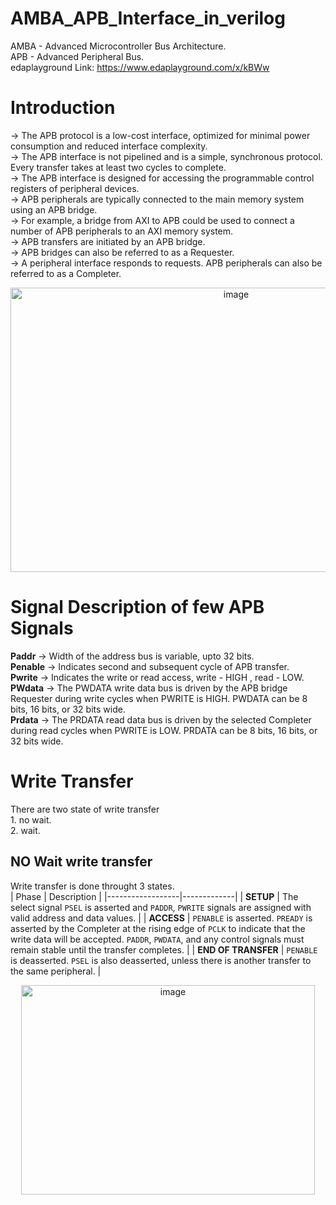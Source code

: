 # AMBA_APB_Interface_in_verilog
AMBA - Advanced Microcontroller Bus Architecture.  
APB - Advanced Peripheral Bus.  
edaplayground Link: https://www.edaplayground.com/x/kBWw

# Introduction
-> The APB protocol is a low-cost interface, optimized for minimal power consumption and reduced interface complexity.  
-> The APB interface is not pipelined and is a simple, synchronous protocol. Every transfer takes at least two cycles to complete.  
-> The APB interface is designed for accessing the programmable control registers of peripheral devices.  
-> APB peripherals are typically connected to the main memory system using an APB bridge.  
-> For example, a bridge from AXI to APB could be used to connect a number of APB peripherals to an AXI memory system.  
-> APB transfers are initiated by an APB bridge.  
-> APB bridges can also be referred to as a Requester.  
-> A peripheral interface responds to requests. APB peripherals can also be referred to as a Completer.  
<div align="center">
  <img width="706" height="455" alt="image" src="https://github.com/user-attachments/assets/4adb15e0-0adb-4db6-91ba-dc9bf5062c0b" />
</div>  

# Signal Description of few APB Signals
**Paddr**   ->  Width of the address bus is variable, upto 32 bits.  
**Penable** ->  Indicates second and subsequent cycle of APB transfer.  
**Pwrite**  ->  Indicates the write or read access, write - HIGH , read - LOW.  
**PWdata**  ->  The PWDATA write data bus is driven by the APB bridge Requester during write cycles when PWRITE is HIGH. PWDATA can be 8 bits, 16 bits, or 32 bits wide.  
**Prdata**  ->  The PRDATA read data bus is driven by the selected Completer during read cycles when PWRITE is LOW. PRDATA can be 8 bits, 16 bits, or 32 bits wide.  

# Write Transfer
  There are two state of write transfer  
    1. no wait.  
    2. wait.  

## NO Wait write transfer
   Write transfer is done throught 3 states.  
   | Phase             | Description |
|------------------|-------------|
| **SETUP**         | The select signal `PSEL` is asserted and `PADDR`, `PWRITE` signals are assigned with valid address and data values. |
| **ACCESS**        | `PENABLE` is asserted. `PREADY` is asserted by the Completer at the rising edge of `PCLK` to indicate that the write data will be accepted. `PADDR`, `PWDATA`, and any control signals must remain stable until the transfer completes. |
| **END OF TRANSFER** | `PENABLE` is deasserted. `PSEL` is also deasserted, unless there is another transfer to the same peripheral. |

<div align="center">
  <img width="470" height="335" alt="image" src="https://github.com/user-attachments/assets/6dbb7866-0260-4738-a1ed-0056cf03e79b" />
</div>  



    


  
